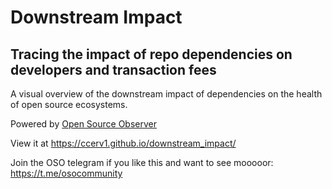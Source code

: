 # Downstream Impact

## Tracing the impact of repo dependencies on developers and transaction fees

A visual overview of the downstream impact of dependencies on the health of open source ecosystems.

Powered by [Open Source Observer](https://www.opensource.observer)

View it at https://ccerv1.github.io/downstream_impact/

Join the OSO telegram if you like this and want to see mooooor: https://t.me/osocommunity
